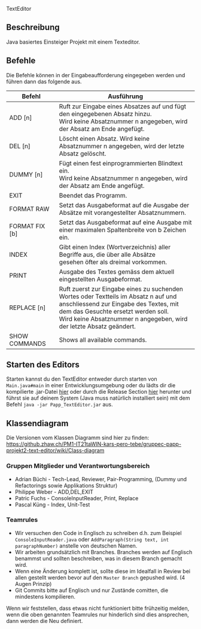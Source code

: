 TextEditor

## Beschreibung

Java basiertes Einsteiger Projekt mit einem Texteditor. 

## Befehle

Die Befehle können in der Eingabeaufforderung eingegeben werden und führen dann das folgende aus.

|     Befehl    | Ausführung |
| ------------- | ------------- |
| ADD [n]       | Ruft zur Eingabe eines Absatzes auf und fügt den eingegebenen Absatz hinzu. <br> Wird keine Absatznummer n angegeben, wird der Absatz am Ende angefügt. |
| DEL [n]       | Löscht einen Absatz. Wird keine Absatznummer n angegeben, wird der letzte Absatz gelöscht.   |
| DUMMY [n]     | Fügt einen fest einprogrammierten Blindtext ein. <br> Wird keine Absatznummer n angegeben, wird der Absatz am Ende angefügt. |
| EXIT          | Beendet das Programm. |
| FORMAT RAW    | Setzt das Ausgabeformat auf die Ausgabe der Absätze mit vorangestellter Absatznummern.|
| FORMAT FIX [b]| Setzt das Ausgabeformat auf eine Ausgabe mit einer maximalen Spaltenbreite von b Zeichen ein.|
| INDEX         | Gibt einen Index (Wortverzeichnis) aller Begriffe aus, die über alle Absätze <br> gesehen öfter als dreimal vorkommen.|
| PRINT         | Ausgabe des Textes gemäss dem aktuell eingestellten Ausgabeformat.|
| REPLACE [n]   | Ruft zuerst zur Eingabe eines zu suchenden Wortes oder Textteils im Absatz n auf und <br> anschliessend zur Eingabe des Textes, mit dem das Gesuchte ersetzt werden soll. <br> Wird keine Absatznummer n angegeben, wird der letzte Absatz geändert.|
| SHOW COMMANDS | Shows all available commands.|

## Starten des Editors

Starten kannst du den TextEditor entweder durch starten von `Main.java#main` in einer Entwicklungsumgebung oder du lädts dir die kompilierte .jar-Datei [hier](https://phweber.ch/ZHAW/Papp_TextEditor.jar) oder durch die Release Section [hier](https://github.zhaw.ch/PM1-IT21taWIN-kars-pero-tebe/gruppec-papp-projekt2-text-editor/releases/tag/v1.0.0) herunter und führst sie auf deinem System (Java muss natürlich installiert sein) mit dem Befehl `java -jar Papp_TextEditor.jar` aus.

## Klassendiagram
Die Versionen vom Klassen Diagramm sind hier zu finden: 
https://github.zhaw.ch/PM1-IT21taWIN-kars-pero-tebe/gruppec-papp-projekt2-text-editor/wiki/Class-diagram

### Gruppen Mitglieder und Verantwortungsbereich

* Adrian Büchi - Tech-Lead, Reviewer, Pair-Programming, (Dummy und Refactorings sowie Applikations Struktur)
* Philippe Weber - ADD,DEL,EXIT
* Patric Fuchs - ConsoleInputReader, Print, Replace
* Pascal Küng - Index, Unit-Test


### Teamrules

* Wir versuchen den Code in Englisch zu schreiben d.h. zum Beispiel `ConsoleInputReader.java` oder `AddParagraph(String text, int paragraphNumber)` anstelle von deutschen Namen.
* Wir arbeiten grundsätzlich mit Branches. Branches werden auf Englisch benammst und sollten beschreiben, was in diesem Branch gemacht wird. 
* Wenn eine Änderung komplett ist, sollte diese im Idealfall in Review bei allen gestellt werden bevor auf den `Master Branch` gepushed wird. (4 Augen Prinzip)
* Git Commits bitte auf Englisch und nur Zustände comitten, die mindestens kompilieren.

Wenn wir feststellen, dass etwas nicht funktioniert bitte frühzeitig melden, wenn die oben genannten Teamrules nur hinderlich sind dies ansprechen, dann werden die Neu definiert.

